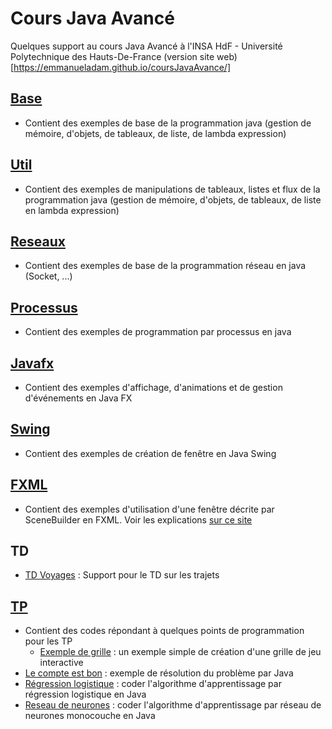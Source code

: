 # Cours Java Avancé
Quelques support au cours Java Avancé à l'INSA HdF - Université Polytechnique des Hauts-De-France
(version site web)[https://emmanueladam.github.io/coursJavaAvance/]


## [Base](https://github.com/EmmanuelADAM/coursJavaAvance/tree/master/base)
* Contient des exemples de base de la programmation java (gestion de mémoire, d'objets, de tableaux, de liste, de lambda expression)

## [Util](https://github.com/EmmanuelADAM/coursJavaAvance/tree/master/util)
* Contient des exemples de manipulations de tableaux, listes et flux de la programmation java (gestion de mémoire, d'objets, de tableaux, de liste en lambda expression)

## [Reseaux](https://github.com/EmmanuelADAM/coursJavaAvance/tree/master/reseau) 
* Contient des exemples de base de la programmation réseau en java (Socket, ...)

## [Processus](https://github.com/EmmanuelADAM/coursJavaAvance/tree/master/processus)
* Contient des exemples de programmation par processus en java

## [Javafx](https://github.com/EmmanuelADAM/coursJavaAvance/tree/master/javafx)
* Contient des exemples d'affichage, d'animations et de gestion d'événements en Java FX

## [Swing](https://github.com/EmmanuelADAM/coursJavaAvance/tree/master/swing)
* Contient des exemples de création de fenêtre en Java Swing

## [FXML](https://github.com/EmmanuelADAM/coursJavaAvance/tree/master/fxml) 
* Contient des exemples d'utilisation d'une fenêtre décrite par SceneBuilder en FXML. Voir les explications [sur ce site](http://emmanuel.adam.free.fr/site/spip.php?article143)

## TD
* [TD Voyages](https://github.com/EmmanuelADAM/coursJavaAvance/tree/master/TDCatalogueVoyages) :  Support pour le TD sur les trajets

## [TP](https://github.com/EmmanuelADAM/coursJavaAvance/tree/master/TP) 
* Contient des codes répondant à quelques points de programmation pour les TP
  * [Exemple de grille](https://github.com/EmmanuelADAM/coursJavaAvance/tree/master/TP/ExempleJeu) : un exemple simple de création d'une grille de jeu interactive
* [Le compte est bon](https://github.com/EmmanuelADAM/coursJavaAvance/tree/master/TP/CompteEstBon/) : exemple de résolution du problème par Java
* [Régression logistique](https://github.com/EmmanuelADAM/coursJavaAvance/tree/master/TP/TPRegLogistique/) : 
  coder l'algorithme d'apprentissage par régression logistique en Java
* [Reseau de neurones](https://github.com/EmmanuelADAM/coursJavaAvance/tree/master/TP/TPNN) :
  coder l'algorithme d'apprentissage par réseau de neurones monocouche en Java


